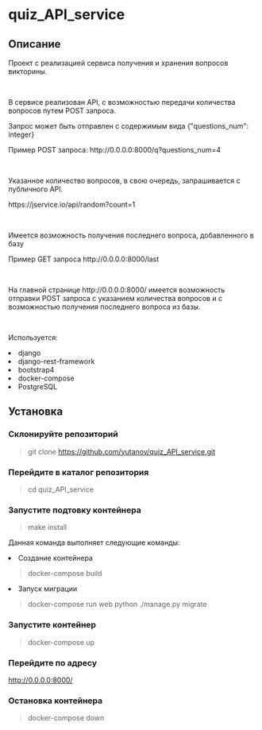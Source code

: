 # quiz_API_service

<h2>Описание</h2>

<p>Проект с реализацией сервиса получения и хранения вопросов викторины.</p>
<br>
<p>В сервисе реализован API, с возможностью передачи количества вопросов путем POST запроса.
<p>Запрос может быть отправлен с содержимым вида {"questions_num": integer}</p>
<p>Пример POST запроса: http://0.0.0.0:8000/q?questions_num=4 </p>
<br>
<p>Указанное количество вопросов, в свою очередь, запрашивается с публичного API.</p>
<p> https://jservice.io/api/random?count=1</p>
<br>
<p>Имеется возможность получения последнего вопроса, добавленного в базу</p>
<p>Пример GET запроса http://0.0.0.0:8000/last </p>
<br>
<p>На главной странице http://0.0.0.0:8000/ имеется возможность отправки POST запроса с указанием количества вопросов 
  и с возможностью получения последнего вопроса из базы.</p>
<br>
<p>Используется:</p>
<li>django</li>
<li>django-rest-framework</li>
<li>bootstrap4</li>
<li>docker-compose</li>
<li>PostgreSQL</li>

<h2>Установка</h2>

<h3>Склонируйте репозиторий</h3>

> git clone https://github.com/yutanov/quiz_API_service.git

<h3>Перейдите в каталог репозитория</h3>

> cd quiz_API_service

<h3>Запустите подтовку контейнера</h3>

> make install

Данная команда выполняет следующие команды:

  <li>Создание контейнера</li>

  > docker-compose build

  <li>Запуск миграции</li>

  > docker-compose run web python ./manage.py migrate

<h3>Запустите контейнер</h3>

> docker-compose up

<h3>Перейдите по адресу</h3>

http://0.0.0.0:8000/

<h3>Остановка контейнера</h3>

> docker-compose down
